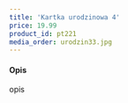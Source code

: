 ```yaml
---
title: 'Kartka urodzinowa 4'
price: 19.99
product_id: pt221
media_order: urodzin33.jpg
---
```


#### Opis

opis